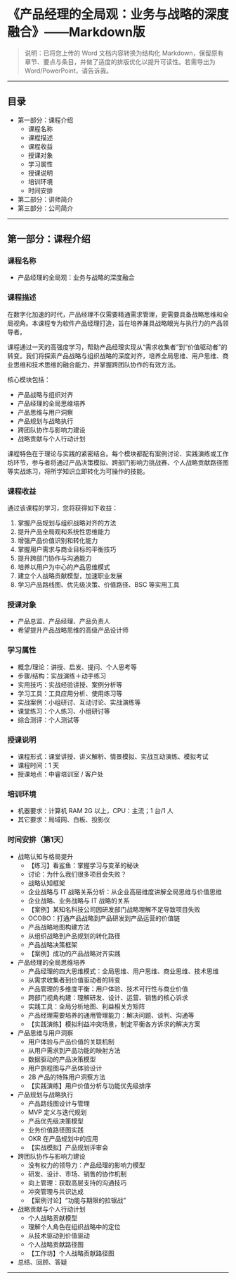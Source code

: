 # 《产品经理的全局观：业务与战略的深度融合》——Markdown版

> 说明：已将您上传的 Word 文档内容转换为结构化 Markdown，保留原有章节、要点与条目，并做了适度的排版优化以提升可读性。若需导出为 Word/PowerPoint，请告诉我。

---

## 目录

* 第一部分：课程介绍
  * 课程名称
  * 课程描述
  * 课程收益
  * 授课对象
  * 学习属性
  * 授课说明
  * 培训环境
  * 时间安排
* 第二部分：讲师简介
* 第三部分：公司简介

---

## 第一部分：课程介绍

### 课程名称

* 产品经理的全局观：业务与战略的深度融合

### 课程描述

在数字化加速的时代，产品经理不仅需要精通需求管理，更需要具备战略思维和全局视角。本课程专为软件产品经理打造，旨在培养兼具战略眼光与执行力的产品领导者。

课程通过一天的高强度学习，帮助产品经理实现从“需求收集者”到“价值驱动者”的转变。我们将探索产品战略与组织战略的深度对齐，培养全局思维、用户思维、商业思维和技术思维的融合能力，并掌握跨团队协作的有效方法。

核心模块包括：

* 产品战略与组织对齐
* 产品经理的全局思维培养
* 产品思维与用户洞察
* 产品规划与战略执行
* 跨团队协作与影响力建设
* 战略贡献与个人行动计划

课程特色在于理论与实践的紧密结合。每个模块都配有案例讨论、实践演练或工作坊环节，参与者将通过产品决策模拟、跨部门影响力挑战赛、个人战略贡献路径图等实战练习，将所学知识立即转化为可操作的技能。

### 课程收益

通过该课程的学习，您将获得如下收益：

1. 掌握产品规划与组织战略对齐的方法
2. 提升产品全局观和系统性思维能力
3. 增强产品价值识别和转化能力
4. 掌握用户需求与商业目标的平衡技巧
5. 提升跨部门协作与沟通能力
6. 培养以用户为中心的产品思维模式
7. 建立个人战略贡献模型，加速职业发展
8. 学习产品路线图、优先级决策、价值路径、BSC 等实用工具

### 授课对象

* 产品总监、产品经理、产品负责人
* 希望提升产品战略思维的高级产品设计师

### 学习属性

* 概念/理论：讲授、启发、提问、个人思考等
* 步骤/结构：实战演练＋动手练习
* 实用技巧：实战经验讲授、案例分析等
* 学习工具：工具应用分析、使用练习等
* 实战案例：小组研讨、互动讨论、实战演练等
* 课堂练习：个人练习、小组研讨等
* 综合测评：个人测试等

### 授课说明

* 课程形式：课堂讲授、讲义解析、情景模拟、实战互动演练、模拟考试
* 课程时间：1 天
* 授课地点：中睿培训室 / 客户处

### 培训环境

* 机器要求：计算机 RAM 2G 以上，CPU：主流；1 台/1 人
* 其它要求：局域网、白板、投影仪

### 时间安排（第1天）

* 战略认知与格局提升
  * 【练习】看鲨鱼：掌握学习与变革的秘诀
  * 讨论：为什么我们很多项目会失败？
  * 战略认知框架
  * 企业战略与 IT 战略关系分析：从企业高层维度讲解全局思维与价值思维
  * 企业战略、业务战略与 IT 战略的关系
  * 【案例】某知名科技公司因研发部门战略理解不足导致项目失败
  * OCOBO：打通产品战略到产品研发到产品运营的价值链
  * 产品战略地图构建方法
  * 从组织战略到产品规划的转化路径
  * 产品战略决策框架
  * 【案例】成功的产品战略对齐实践
* 产品经理的全局思维培养
  * 产品经理的四大思维模式：全局思维、用户思维、商业思维、技术思维
  * 从需求收集者到价值驱动者的转变
  * 产品管理的多维度平衡：用户体验、技术可行性与商业价值
  * 跨部门视角构建：理解研发、设计、运营、销售的核心诉求
  * 实践工具：全局分析地图、利益相关方矩阵
  * 产品经理需要培养的通用管理能力：解决问题、谈判、沟通等
  * 【实践演练】模拟利益冲突场景，制定平衡各方诉求的解决方案
* 产品思维与用户洞察
  * 用户体验与产品价值的关联机制
  * 从用户需求到产品功能的映射方法
  * 数据驱动的产品决策模型
  * 用户旅程图与产品体验设计
  * 2B 产品的特殊用户洞察方法
  * 【实践演练】用户价值分析与功能优先级排序
* 产品规划与战略执行
  * 产品路线图设计与管理
  * MVP 定义与迭代规划
  * 产品优先级决策模型
  * 业务价值路径图实践
  * OKR 在产品规划中的应用
  * 【实战模拟】产品规划评审会
* 跨团队协作与影响力建设
  * 没有权力的领导力：产品经理的影响力模型
  * 研发、设计、市场、销售的协作机制
  * 向上管理：获取高层支持的沟通技巧
  * 冲突管理与共识达成
  * 【案例讨论】“功能与期限的拉锯战”
* 战略贡献与个人行动计划
  * 个人战略贡献模型
  * 理解个人角色在组织战略中的定位
  * 从技术驱动到价值驱动
  * 个人战略贡献路径图
  * 【工作坊】个人战略贡献路径图
* 总结、回顾、答疑

---

